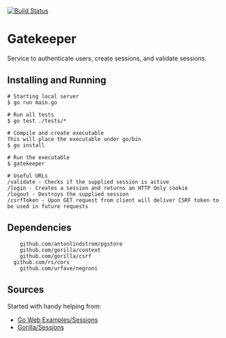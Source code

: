 [![Build Status](https://travis-ci.org/maxdobeck/gatekeeper.svg?branch=dev)](https://travis-ci.org/maxdobeck/gatekeeper)
# Gatekeeper
Service to authenticate users, create sessions, and validate sessions.

## Installing and Running
```
# Starting local server
$ go run main.go

# Run all tests
$ go test ./tests/*

# Compile and create executable
This will place the executable under go/bin
$ go install

# Run the executable
$ gatekeeper

# Useful URLs
/validate - Checks if the supplied session is active
/login - Creates a session and returns an HTTP Only cookie
/logout - Destroys the supplied session
/csrfToken - Upon GET request from client will deliver CSRF token to be used in future requests
```

## Dependencies
```
	github.com/antonlindstrom/pgstore
	github.com/gorilla/context
	github.com/gorilla/csrf
  github.com/rs/cors
	github.com/urfave/negroni
```

## Sources
Started with handy helping from:
* [Go Web Examples/Sessions](https://gowebexamples.com/sessions/)
* [Gorilla/Sessions](https://github.com/gorilla/sessions)
